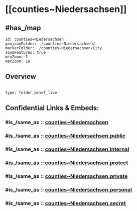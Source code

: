 # [[counties~Niedersachsen]] 



## #has_/map 


```leaflet
id: counties~Niedersachsen
geojsonFolder: ./counties~Niedersachsen/
markerFolder: ./counties~Niedersachsen/City
zoomFeatures: true 
minZoom: 2 
maxZoom: 18
```


## Overview
 
```folderv
```

```ccard
type: folder_brief_live
```
 


## Confidential Links & Embeds: 

### #is_/same_as :: [counties~Niedersachsen](/_Standards/Earth/Continent/Europe/Europe~Central/Germany/Germany~West/Niedersachsen/counties~Niedersachsen.md) 

### #is_/same_as :: [counties~Niedersachsen.public](/_public/Earth/Continent/Europe/Europe~Central/Germany/Germany~West/Niedersachsen/counties~Niedersachsen.public.md) 

### #is_/same_as :: [counties~Niedersachsen.internal](/_internal/Earth/Continent/Europe/Europe~Central/Germany/Germany~West/Niedersachsen/counties~Niedersachsen.internal.md) 

### #is_/same_as :: [counties~Niedersachsen.protect](/_protect/Earth/Continent/Europe/Europe~Central/Germany/Germany~West/Niedersachsen/counties~Niedersachsen.protect.md) 

### #is_/same_as :: [counties~Niedersachsen.private](/_private/Earth/Continent/Europe/Europe~Central/Germany/Germany~West/Niedersachsen/counties~Niedersachsen.private.md) 

### #is_/same_as :: [counties~Niedersachsen.personal](/_personal/Earth/Continent/Europe/Europe~Central/Germany/Germany~West/Niedersachsen/counties~Niedersachsen.personal.md) 

### #is_/same_as :: [counties~Niedersachsen.secret](/_secret/Earth/Continent/Europe/Europe~Central/Germany/Germany~West/Niedersachsen/counties~Niedersachsen.secret.md)

